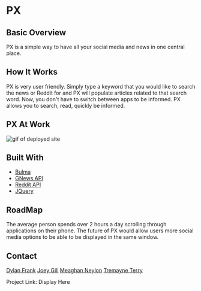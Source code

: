 # PX


## Basic Overview

PX is a simple way to have all your social media and news in one central place.

## How It Works

PX is very user friendly. Simply type a keyword that you would like to search the news or Reddit for and PX will populate articles related to that search word. Now, you don't have to switch between apps to be informed. PX allows you to search, read, quickly be informed. 


## PX At Work

<img src="2020-10-05 15.27.23.gif" alt="gif of deployed site">

## Built With

* [Bulma](https://bulma.io)
* [GNews API](https://gnews.io)
* [Reddit API](https://www.reddit.com/dev/api/)
* [JQuery](https://code.jquery.com/jquery-3.5.1.min.js)

## RoadMap
The average person spends over 2 hours a day scrolling through applications on their phone. The future of PX would allow users more social media options to be able to be displayed in the same window. 

## Contact

[Dylan Frank]("https://github.com/drfrank22") 
[Joey Gill]("https://github.com/jaguar6105")
[Meaghan Neylon]("https://github.com/neylonmc")
[Tremayne Terry]("https://github.com/tremaynet")

Project Link: Display Here

